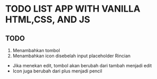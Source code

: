 # TODO LIST APP WITH VANILLA HTML,CSS, AND JS

## TODO
1. Menambahkan tombol 
2. Menambahkan icon disebelah input placeholder
Rincian 
- Jika menekan edit, tombol akan berubah dari tambah menjadi edit
- Icon juga berubah dari plus menjadi pencil